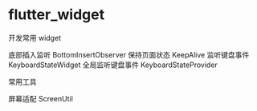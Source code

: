 # flutter_widget

开发常用 widget

底部插入监听 BottomInsertObserver
保持页面状态 KeepAlive 
监听键盘事件 KeyboardStateWidget
全局监听键盘事件 KeyboardStateProvider

常用工具 

屏幕适配 ScreenUtil